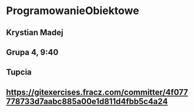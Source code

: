 # ProgramowanieObiektowe

## Krystian Madej
## Grupa 4, 9:40
## Tupcia
## https://gitexercises.fracz.com/committer/4f077778733d7aabc885a00e1d811d4fbb5c4a24
